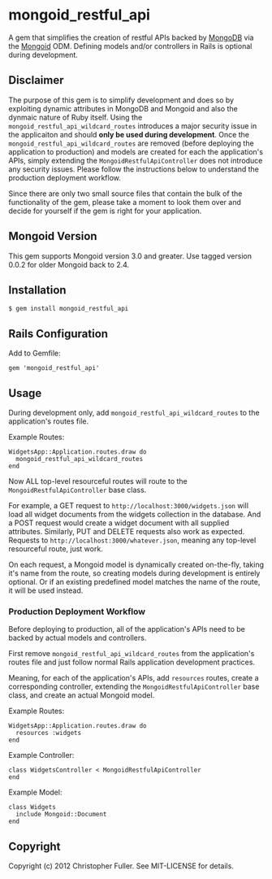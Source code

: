 # mongoid_restful_api

A gem that simplifies the creation of restful APIs backed by [MongoDB](http://mongodb.org) via the [Mongoid](http://mongoid.org) ODM. Defining models and/or controllers in Rails is optional during development.

## Disclaimer

The purpose of this gem is to simplify development and does so by exploiting dynamic attributes in MongoDB and Mongoid and also the dynmaic nature of Ruby itself. Using the `mongoid_restful_api_wildcard_routes` introduces a major security issue in the applicaiton and should **only be used during development**. Once the `mongoid_restful_api_wildcard_routes` are removed (before deploying the application to production) and models are created for each the application's APIs, simply extending the `MongoidRestfulApiController` does not introduce any security issues. Please follow the instructions below to understand the production deployment workflow.

Since there are only two small source files that contain the bulk of the functionality of the gem, please take a moment to look them over and decide for yourself if the gem is right for your application.

## Mongoid Version

This gem supports Mongoid version 3.0 and greater. Use tagged version 0.0.2 for older Mongoid back to 2.4.

## Installation

    $ gem install mongoid_restful_api

## Rails Configuration

Add to Gemfile:

    gem 'mongoid_restful_api'

## Usage

During development only, add `mongoid_restful_api_wildcard_routes` to the application's routes file.

Example Routes:

    WidgetsApp::Application.routes.draw do
      mongoid_restful_api_wildcard_routes
    end

Now ALL top-level resourceful routes will route to the `MongoidRestfulApiController` base class.

For example, a GET request to `http://localhost:3000/widgets.json` will load all widget documents from the widgets collection in the database. And a POST request would create a widget document with all supplied attributes. Similarly, PUT and DELETE requests also work as expected. Requests to `http://localhost:3000/whatever.json`, meaning any top-level resourceful route, just work.

On each request, a Mongoid model is dynamically created on-the-fly, taking it's name from the route, so creating models during development is entirely optional. Or if an existing predefined model matches the name of the route, it will be used instead.

### Production Deployment Workflow

Before deploying to production, all of the application's APIs need to be backed by actual models and controllers.

First remove `mongoid_restful_api_wildcard_routes` from the application's routes file and just follow normal Rails application development practices.

Meaning, for each of the application's APIs, add `resources` routes, create a corresponding controller, extending the `MongoidRestfulApiController` base class, and create an actual Mongoid model.

Example Routes:

    WidgetsApp::Application.routes.draw do
      resources :widgets
    end

Example Controller:

    class WidgetsController < MongoidRestfulApiController
    end

Example Model:

    class Widgets
      include Mongoid::Document
    end

## Copyright

Copyright (c) 2012 Christopher Fuller. See MIT-LICENSE for details.
